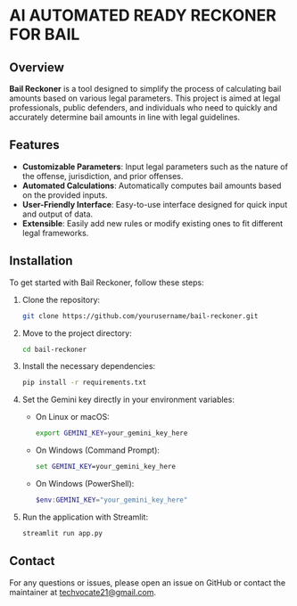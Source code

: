 # AI AUTOMATED READY RECKONER FOR BAIL

## Overview

**Bail Reckoner** is a tool designed to simplify the process of calculating bail amounts based on various legal parameters. This project is aimed at legal professionals, public defenders, and individuals who need to quickly and accurately determine bail amounts in line with legal guidelines.

## Features

- **Customizable Parameters**: Input legal parameters such as the nature of the offense, jurisdiction, and prior offenses.
- **Automated Calculations**: Automatically computes bail amounts based on the provided inputs.
- **User-Friendly Interface**: Easy-to-use interface designed for quick input and output of data.
- **Extensible**: Easily add new rules or modify existing ones to fit different legal frameworks.

## Installation

To get started with Bail Reckoner, follow these steps:

1. Clone the repository:

   ```bash
   git clone https://github.com/yourusername/bail-reckoner.git
   ```

2. Move to the project directory:

   ```bash
   cd bail-reckoner
   ```

3. Install the necessary dependencies:

   ```bash
   pip install -r requirements.txt
   ```

4. Set the Gemini key directly in your environment variables:

   - On Linux or macOS:

     ```bash
     export GEMINI_KEY=your_gemini_key_here
     ```

   - On Windows (Command Prompt):

     ```cmd
     set GEMINI_KEY=your_gemini_key_here
     ```

   - On Windows (PowerShell):

     ```powershell
     $env:GEMINI_KEY="your_gemini_key_here"
     ```

5. Run the application with Streamlit:

   ```bash
   streamlit run app.py
   ```

## Contact

For any questions or issues, please open an issue on GitHub or contact the maintainer at [techvocate21@gmail.com](mailto:techvocate21@gmail.com).
